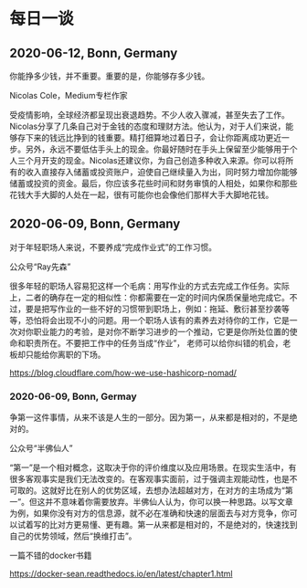 # 每日一谈 

## 2020-06-12, Bonn, Germany

你能挣多少钱，并不重要。重要的是，你能够存多少钱。

Nicolas Cole，Medium专栏作家

受疫情影响，全球经济都呈现出衰退趋势。不少人收入骤减，甚至失去了工作。Nicolas分享了几条自己对于金钱的态度和理财方法。他认为，对于人们来说，能够存下来的钱远比挣到的钱重要。精打细算地过着日子，会让你距离成功更近一步。另外，永远不要低估手头上的现金。你最好随时在手头上保留至少能够用于个人三个月开支的现金。Nicolas还建议你，为自己创造多种收入来源。你可以将所有的收入直接存入储蓄或投资账户，迫使自己继续量入为出，同时努力增加你能够储蓄或投资的资金。最后，你应该多花些时间和财务审慎的人相处，如果你和那些花钱大手大脚的人处在一起，很有可能你也会像他们那样大手大脚地花钱。

## 2020-06-09, Bonn, Germany

对于年轻职场人来说，不要养成“完成作业式”的工作习惯。

公众号“Ray先森”

很多年轻的职场人容易犯这样一个毛病：用写作业的方式去完成工作任务。实际上，二者的确存在一定的相似性：你都需要在一定的时间内保质保量地完成它。不过，要是把写作业的一些不好的习惯带到职场上，例如：拖延、敷衍甚至抄袭等等，恐怕将会出现不小的问题。用一个职场人该有的素养去对待你的工作，它是一次对你职业能力的考验，是对你不断学习进步的一个推动，它更是你所处位置的使命和职责所在。不要把工作中的任务当成“作业”， 老师可以给你纠错的机会，老板却只能给你离职的下场。


https://blog.cloudflare.com/how-we-use-hashicorp-nomad/


### 2020-06-09, Bonn, Germay 

争第一这件事情，从来不该是人生的一部分。因为第一，从来都是相对的，不是绝对的。

公众号“半佛仙人”

“第一”是一个相对概念，这取决于你的评价维度以及应用场景。在现实生活中，有很多客观事实是我们无法改变的。在客观事实面前，过于强调主观能动性，也是不可取的。这就好比在别人的优势区域，去想办法超越对方，在对方的主场成为“第一”。但这并不意味着你需要放弃。半佛仙人认为，你可以换一种思路。以写文章为例，如果你没有对方的信息源，就不必在准确和快速的层面去与对方竞争，你可以试着写的比对方更易懂、更有趣。第一从来都是相对的，不是绝对的，快速找到自己的优势领域，然后“换维打击”。

一篇不错的docker书籍

https://docker-sean.readthedocs.io/en/latest/chapter1.html
